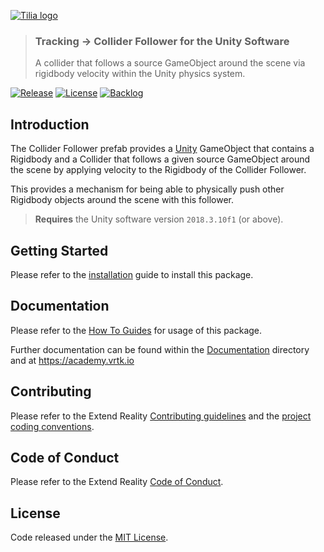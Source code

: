[![Tilia logo][Tilia-Image]](#)

> ### Tracking -> Collider Follower for the Unity Software
> A collider that follows a source GameObject around the scene via rigidbody velocity within the Unity physics system.

[![Release][Version-Release]][Releases]
[![License][License-Badge]][License]
[![Backlog][Backlog-Badge]][Backlog]

## Introduction

The Collider Follower prefab provides a [Unity] GameObject that contains a Rigidbody and a Collider that follows a given source GameObject around the scene by applying velocity to the Rigidbody of the Collider Follower.

This provides a mechanism for being able to physically push other Rigidbody objects around the scene with this follower.

> **Requires** the Unity software version `2018.3.10f1` (or above).

## Getting Started

Please refer to the [installation] guide to install this package.

## Documentation

Please refer to the [How To Guides] for usage of this package.

Further documentation can be found within the [Documentation] directory and at https://academy.vrtk.io

## Contributing

Please refer to the Extend Reality [Contributing guidelines] and the [project coding conventions].

## Code of Conduct

Please refer to the Extend Reality [Code of Conduct].

## License

Code released under the [MIT License][License].

[License-Badge]: https://img.shields.io/github/license/ExtendRealityLtd/Tilia.Trackers.ColliderFollower.Unity.svg
[Version-Release]: https://img.shields.io/github/release/ExtendRealityLtd/Tilia.Trackers.ColliderFollower.Unity.svg
[project coding conventions]: https://github.com/ExtendRealityLtd/.github/blob/master/CONVENTIONS/UNITY3D.md

[Tilia-Image]: https://user-images.githubusercontent.com/1029673/67681496-5bf10700-f985-11e9-9413-e61801b6eab5.png
[License]: LICENSE.md
[Documentation]: Documentation/
[How To Guides]: Documentation/HowToGuides/
[Installation]: Documentation/HowToGuides/Installation/README.md
[Backlog]: http://tracker.vrtk.io
[Backlog-Badge]: https://img.shields.io/badge/project-backlog-78bdf2.svg
[Releases]: ../../releases
[Contributing guidelines]: https://github.com/ExtendRealityLtd/.github/blob/master/CONTRIBUTING.md
[Code of Conduct]: https://github.com/ExtendRealityLtd/.github/blob/master/CODE_OF_CONDUCT.md

[Unity]: https://unity3d.com/
[Zinnia]: https://github.com/ExtendRealityLtd/Zinnia.Unity